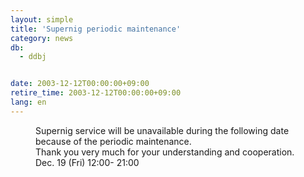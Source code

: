 ```yaml
---
layout: simple
title: 'Supernig periodic maintenance'
category: news
db:
  - ddbj


date: 2003-12-12T00:00:00+09:00
retire_time: 2003-12-12T00:00:00+09:00
lang: en
---
```


<dd>Supernig service will be unavailable during the following date because of the periodic maintenance.<br>Thank you very much for your understanding and cooperation.<br>
<dd> Dec. 19 (Fri) 12:00- 21:00</dd>
</dd>
